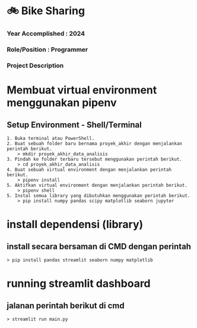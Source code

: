 # 🚲 Bike Sharing
### Year Accomplished : 2024
### Role/Position : Programmer
### Project Description










# Membuat virtual environment menggunakan pipenv
## Setup Environment - Shell/Terminal
	
	1. Buka terminal atau PowerShell.
	2. Buat sebuah folder baru bernama proyek_akhir dengan menjalankan perintah berikut.
		> mkdir proyek_akhir_data_analisis
	3. Pindah ke folder terbaru tersebut menggunakan perintah berikut.
		> cd proyek_akhir_data_analisis
	4. Buat sebuah virtual environment dengan menjalankan perintah berikut.
		> pipenv install
	5. Aktifkan virtual environment dengan menjalankan perintah berikut.
		> pipenv shell
	5. Instal semua library yang dibutuhkan menggunakan perintah berikut.
		> pip install numpy pandas scipy matplotlib seaborn jupyter


# install dependensi (library)
## install secara bersaman di CMD dengan perintah
	> pip install pandas streamlit seaborn numpy matplotlib

# running streamlit dashboard
## jalanan perintah berikut di cmd
	> streamlit run main.py
